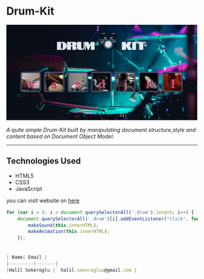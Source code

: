 # Drum-Kit
![Drum-Kit](images/drum1.png)

*A quite simple Drum-Kit built by manipulating document structure,style and content based on Document Object Model.*  

---
## Technologies Used
-  HTML5 
-  CSS3
-  JavaScript 




you can visit website on [here](https://enigmatic-castle-49553.herokuapp.com/blogs
"BLOG SITE") 

```javascript 
for (var i = 0; i < document.querySelectorAll('.drum').length; i++) {
    document.querySelectorAll('.drum')[i].addEventListener("click", function () {
        makeSound(this.innerHTML);
        makeAnimation(this.innerHTML);
    });


| Name| Email |
|---------|-------|
|Halil Sekeroglu |  halil.sekerogluu@gmail.com |




